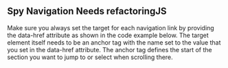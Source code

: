 <h2>Spy Navigation <span class="status refactor">Needs refactoring</span><span class="status js">JS</span></h2>

Make sure you always set the target for each navigation link by providing the data-href attribute as shown in the code example below.
The target element itself needs to be an anchor tag with the name set to the value that you set in the data-href attribute.
The anchor tag defines the start of the section you want to jump to or select when scrolling there.

<script>
document.addEventListener('DOMContentLoaded', function() {
    (function($, showcar) {
        document.querySelector('.sc-spy-navigation').style.marginLeft = '-15px'; // to show on top of menu
        var stickyYStartPosition = $('.sc-spy-navigation').offset().top;
        if (document.querySelector('.markdown-sdf')) { //block temporary
            stickyYStartPosition += 275;
            var spyNavSample = document.querySelector('#spy-navigation .sample');
            var spyNavSampleOffsetBottom = spyNavSample.offsetTop + spyNavSample.offsetHeight;
            document.addEventListener('scroll', function() {
                if (window.pageYOffset > spyNavSampleOffsetBottom + 250) {
                    document.querySelector('.sc-spy-navigation').classList.remove('sc-spy-navigation--sticked');
                    document.querySelector('#page-subnav-stick').style.marginTop = '0px';
                    showcar.spyNavigation({
                        stickPosFn: (scrollTop, stickToElem, componentElem) => scrollTop > 10000000000,
                        unstickPosFn: (scrollTop, stickToElem, componentElem) => scrollTop <= 10000000000
                    });
                } else {
                    showcar.spyNavigation({
                        stickPosFn: (scrollTop, stickToElem, componentElem) => scrollTop > stickyYStartPosition,
                        unstickPosFn: (scrollTop, stickToElem, componentElem) => scrollTop <= stickyYStartPosition
                    });
                }
            })
        } else {
            showcar.spyNavigation({
                stickPosFn: (scrollTop, stickToElem, componentElem) => scrollTop > stickyYStartPosition,
                unstickPosFn: (scrollTop, stickToElem, componentElem) => scrollTop <= stickyYStartPosition
            });
        }
    })(window.Zepto, window.showcar);
})
</script>
